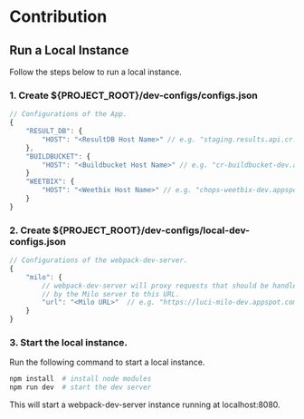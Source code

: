 # Contribution
## Run a Local Instance
Follow the steps below to run a local instance.

### 1. Create ${PROJECT_ROOT}/dev-configs/configs.json
```javascript
// Configurations of the App.
{
    "RESULT_DB": {
        "HOST": "<ResultDB Host Name>" // e.g. "staging.results.api.cr.dev"
    },
    "BUILDBUCKET": {
        "HOST": "<Buildbucket Host Name>" // e.g. "cr-buildbucket-dev.appspot.com"
    }
    "WEETBIX": {
        "HOST": "<Weetbix Host Name>" // e.g. "chops-weetbix-dev.appspot.com"
    }
}
```

### 2. Create ${PROJECT_ROOT}/dev-configs/local-dev-configs.json
```javascript
// Configurations of the webpack-dev-server.
{
    "milo": {
        // webpack-dev-server will proxy requests that should be handled
        // by the Milo server to this URL.
        "url": "<Milo URL>"  // e.g. "https://luci-milo-dev.appspot.com"
    }
}
```

### 3. Start the local instance.
Run the following command to start a local instance.
```sh
npm install  # install node modules
npm run dev  # start the dev server
```
This will start a webpack-dev-server instance running at localhost:8080.
